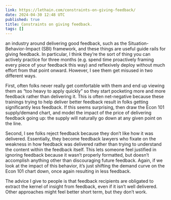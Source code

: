 ```yaml
---
link: https://lethain.com/constraints-on-giving-feedback/
date: 2024-04-30 12:48 UTC
published: true
title: Constraints on giving feedback.
tags: []
---
```


an industry around delivering good feedback, such as the Situation-Behavior-Impact (SBI) framework, and these things are useful guide rails for giving feedback. In particular, I think they’re the sort of thing you can actively practice for three months (e.g. spend time proactively framing every piece of your feedback this way) and reflexively deploy without much effort from that point onward. However, I see them get misused in two different ways.

First, often folks never really get comfortable with them and end up viewing them as “too heavy to apply quickly” so they start pocketing more and more feedback rather than delivering it. This is often net-negative because these trainings trying to help deliver better feedback result in folks getting significantly less feedback. If this seems surprising, then draw the Econ 101 supply/demand chart, and model the impact of the price of delivering feedback going up: the supply will naturally go down at any given point on the line.

Second, I see folks reject feedback because they don’t like how it was delivered. Essentially, they become feedback lawyers who fixate on the weakness in how feedback was delivered rather than trying to understand the content within the feedback itself. This lets someone feel justified in ignoring feedback because it wasn’t properly formatted, but doesn’t accomplish anything other than discouraging future feedback. Again, if we look at the impact of this behavior, it’s just shifting the demand curve on the Econ 101 chart down, once again resulting in less feedback.

The advice I give to people is that feedback recipients are obligated to extract the kernel of insight from feedback, even if it isn’t well delivered. Other approaches might feel better short term, but they don’t work.

